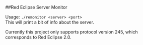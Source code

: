 ##Red Eclipse Server Monitor

Usage:
	`./remonitor <server> <port>`  
This will print a bit of info about the server.

Currently this project only supports protocol version 245, which corresponds to
Red Eclipse 2.0.
